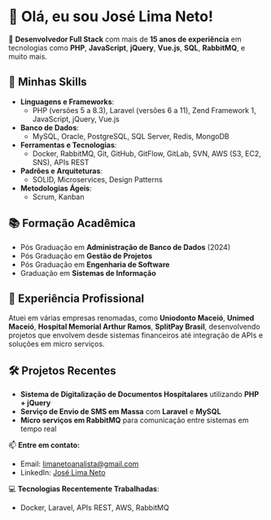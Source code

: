 # 👋 Olá, eu sou José Lima Neto!

🎯 **Desenvolvedor Full Stack** com mais de **15 anos de experiência** em tecnologias como **PHP**, **JavaScript**, **jQuery**, **Vue.js**, **SQL**, **RabbitMQ**, e muito mais.

## 🔧 Minhas Skills

- **Linguagens e Frameworks**:
  - PHP (versões 5 a 8.3), Laravel (versões 6 a 11), Zend Framework 1, JavaScript, jQuery, Vue.js
- **Banco de Dados**:
  - MySQL, Oracle, PostgreSQL, SQL Server, Redis, MongoDB
- **Ferramentas e Tecnologias**:
  - Docker, RabbitMQ, Git, GitHub, GitFlow, GitLab, SVN, AWS (S3, EC2, SNS), APIs REST
- **Padrões e Arquiteturas**:
  - SOLID, Microservices, Design Patterns
- **Metodologias Ágeis**:
  - Scrum, Kanban

## 📚 Formação Acadêmica
- Pós Graduação em **Administração de Banco de Dados** (2024)
- Pós Graduação em **Gestão de Projetos**
- Pós Graduação em **Engenharia de Software**
- Graduação em **Sistemas de Informação**

## 🚀 Experiência Profissional

Atuei em várias empresas renomadas, como **Uniodonto Maceió**, **Unimed Maceió**, **Hospital Memorial Arthur Ramos**, **SplitPay Brasil**, desenvolvendo projetos que envolvem desde sistemas financeiros até integração de APIs e soluções em micro serviços.

## 🛠 Projetos Recentes
- **Sistema de Digitalização de Documentos Hospitalares** utilizando **PHP + jQuery**
- **Serviço de Envio de SMS em Massa** com **Laravel** e **MySQL**
- **Micro serviços em RabbitMQ** para comunicação entre sistemas em tempo real

📫 **Entre em contato:**
- Email: [limanetoanalista@gmail.com](mailto:limanetoanalista@gmail.com)
- LinkedIn: [José Lima Neto](https://www.linkedin.com/in/limanetoanalista/)

💻 **Tecnologias Recentemente Trabalhadas**:
- Docker, Laravel, APIs REST, AWS, RabbitMQ
